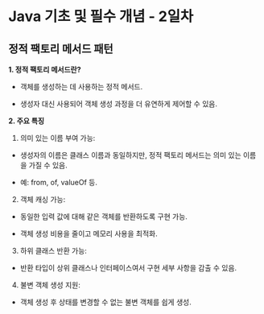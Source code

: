 # Java 기초 및 필수 개념 - 2일차

## 정적 팩토리 메서드 패턴

**1. 정적 팩토리 메서드란?**

- 객체를 생성하는 데 사용하는 정적 메서드.

- 생성자 대신 사용되어 객체 생성 과정을 더 유연하게 제어할 수 있음.

**2. 주요 특징**

1. 의미 있는 이름 부여 가능:

- 생성자의 이름은 클래스 이름과 동일하지만, 정적 팩토리 메서드는 의미 있는 이름을 가질 수 있음.

- 예: from, of, valueOf 등.

2. 객체 캐싱 가능:

- 동일한 입력 값에 대해 같은 객체를 반환하도록 구현 가능.

- 객체 생성 비용을 줄이고 메모리 사용을 최적화.

3. 하위 클래스 반환 가능:

- 반환 타입이 상위 클래스나 인터페이스여서 구현 세부 사항을 감출 수 있음.

4. 불변 객체 생성 지원:

- 객체 생성 후 상태를 변경할 수 없는 불변 객체를 쉽게 생성.